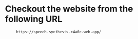 # Checkout the website from the following URL
    
         https://speech-synthesis-c4a0c.web.app/
